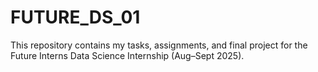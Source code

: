 # FUTURE_DS_01
This repository contains my tasks, assignments, and final project for the Future Interns Data Science Internship (Aug–Sept 2025).
